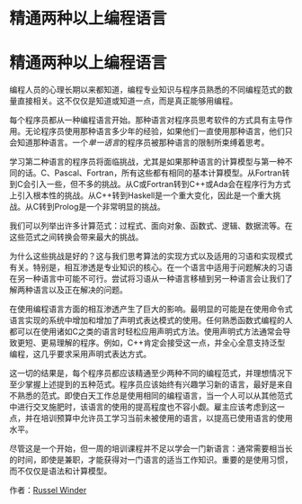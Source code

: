 # 精通两种以上编程语言

# 精通两种以上编程语言

编程人员的心理长期以来都知道，编程专业知识与程序员熟悉的不同编程范式的数量直接相关。这不仅仅是知道或知道一点，而是真正能够用编程。

每个程序员都从一种编程语言开始。那种语言对程序员思考软件的方式具有主导作用。无论程序员使用那种语言多少年的经验，如果他们一直使用那种语言，他们只会知道那种语言。一个*单一语言*的程序员被那种语言的限制所束缚着思考。

学习第二种语言的程序员将面临挑战，尤其是如果那种语言的计算模型与第一种不同的话。C、Pascal、Fortran，所有这些都有相同的基本计算模型。从Fortran转到C会引入一些，但不多的挑战。从C或Fortran转到C++或Ada会在程序行为方式上引入根本性的挑战。从C++转到Haskell是一个重大变化，因此是一个重大挑战。从C转到Prolog是一个非常明显的挑战。

我们可以列举出许多计算范式：过程式、面向对象、函数式、逻辑、数据流等。在这些范式之间转换会带来最大的挑战。

为什么这些挑战是好的？这与我们思考算法的实现方式以及适用的习语和实现模式有关。特别是，相互渗透是专业知识的核心。在一个语言中适用于问题解决的习语在另一种语言中可能不可行。尝试将习语从一种语言移植到另一种语言会让我们了解两种语言以及正在解决的问题。

在使用编程语言方面的相互渗透产生了巨大的影响。最明显的可能是在使用命令式语言实现的系统中增加和增加了声明式表达模式的使用。任何熟悉函数式编程的人都可以在使用诸如C之类的语言时轻松应用声明式方法。使用声明式方法通常会导致更短、更易理解的程序。例如，C++肯定会接受这一点，并全心全意支持泛型编程，这几乎要求采用声明式表达方式。

这一切的结果是，每个程序员都应该精通至少两种不同的编程范式，并理想情况下至少掌握上述提到的五种范式。程序员应该始终有兴趣学习新的语言，最好是来自不熟悉的范式。即使白天工作总是使用相同的编程语言，当一个人可以从其他范式中进行交叉施肥时，该语言的使用的提高程度也不容小觑。雇主应该考虑到这一点，并在培训预算中允许员工学习当前未被使用的语言，以提高已使用语言的使用水平。

尽管这是一个开始，但一周的培训课程并不足以学会一门新语言：通常需要相当长的时间，即使是兼职，才能获得对一门语言的适当工作知识。重要的是使用习惯，而不仅仅是语法和计算模型。

作者：[Russel Winder](http://programmer.97things.oreilly.com/wiki/index.php/Russel_Winder)
